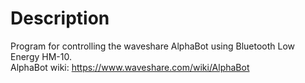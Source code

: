 # Description
Program for controlling the waveshare AlphaBot using Bluetooth Low Energy HM-10. </br>
AlphaBot wiki: https://www.waveshare.com/wiki/AlphaBot 
